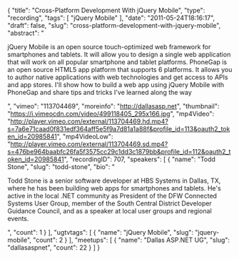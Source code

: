 {
  "title": "Cross-Platform Development With jQuery Mobile",
  "type": "recording",
  "tags": [
    "jQuery Mobile"
  ],
  "date": "2011-05-24T18:16:17",
  "draft": false,
  "slug": "cross-platform-development-with-jquery-mobile",
  "abstract": "<p>jQuery Mobile is an open source touch-optimized web framework for smartphones and tablets. It will allow you to design a single web application that will work on all popular smartphone and tablet platforms. PhoneGap is an open source HTML5 app platform that supports 6 platforms. It allows you to author native applications with web technologies and get access to APIs and app stores. I'll show how to build a web app using jQuery Mobile with PhoneGap and share tips and tricks I've learned along the way</p>",
  "vimeo": "113704469",
  "moreinfo": "http://dallasasp.net",
  "thumbnail": "https://i.vimeocdn.com/video/499118405_295x166.jpg",
  "mp4Video": "http://player.vimeo.com/external/113704469.hd.mp4?s=7a6e71caad0f831edf364aff5e5f9a7d81a1a88f&profile_id=113&oauth2_token_id=20985841",
  "mp4VideoLow": "http://player.vimeo.com/external/113704469.sd.mp4?s=476be964baabfc26fa5f3575cc29c1dd3c1879bb&profile_id=112&oauth2_token_id=20985841",
  "recordingID": 707,
  "speakers": [
    {
      "name": "Todd Stone",
      "slug": "todd-stone",
      "bio": "<p>Todd Stone is a senior software developer at HBS Systems in Dallas, TX, where he has been building web apps for smartphones and tablets. He's active in the local .NET community as President of the DFW Connected Systems User Group, member of the South Central District Developer Guidance Council, and as a speaker at local user groups and regional events.</p>",
      "count": 1
    }
  ],
  "ugtvtags": [
    {
      "name": "jQuery Mobile",
      "slug": "jquery-mobile",
      "count": 2
    }
  ],
  "meetups": [
    {
      "name": "Dallas ASP.NET UG",
      "slug": "dallasaspnet",
      "count": 22
    }
  ]
}